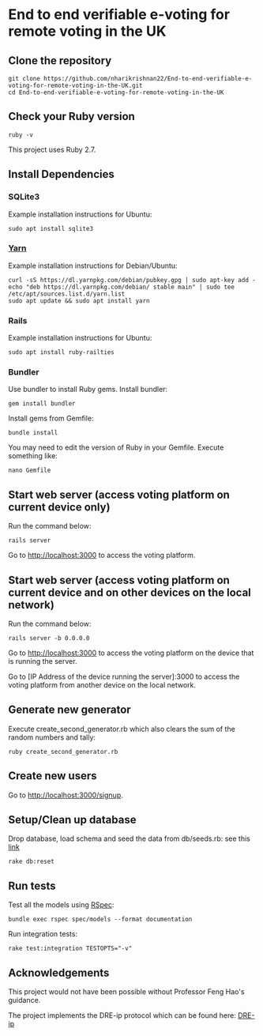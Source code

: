 # End to end verifiable e-voting for remote voting in the UK

## Clone the repository
```
git clone https://github.com/nharikrishnan22/End-to-end-verifiable-e-voting-for-remote-voting-in-the-UK.git
cd End-to-end-verifiable-e-voting-for-remote-voting-in-the-UK
```

## Check your Ruby version
```
ruby -v
```
This project uses Ruby 2.7.

## Install Dependencies
### SQLite3
Example installation instructions for Ubuntu:
```
sudo apt install sqlite3
```

### [Yarn](https://classic.yarnpkg.com/en/)
Example installation instructions for Debian/Ubuntu:
```
curl -sS https://dl.yarnpkg.com/debian/pubkey.gpg | sudo apt-key add -
echo "deb https://dl.yarnpkg.com/debian/ stable main" | sudo tee /etc/apt/sources.list.d/yarn.list
sudo apt update && sudo apt install yarn
```

### Rails
Example installation instructions for Ubuntu:
```
sudo apt install ruby-railties
```

### Bundler
Use bundler to install Ruby gems. Install bundler:
```
gem install bundler
```
Install gems from Gemfile:
```
bundle install
```
You may need to edit the version of Ruby in your Gemfile. Execute something like:
```
nano Gemfile
```


## Start web server (access voting platform on current device only)
Run the command below:
```
rails server
```
Go to [http://localhost:3000](http://localhost:3000) to access the voting platform.


## Start web server (access voting platform on current device and on other devices on the local network)
Run the command below:
```
rails server -b 0.0.0.0 
```
Go to [http://localhost:3000](http://localhost:3000) to access the voting platform on the device that is running the server.

Go to [IP Address of the device running the server]:3000 to access the voting platform from another device on the local network.


## Generate new generator 
Execute create_second_generator.rb which also clears the sum of the random numbers and tally:
```
ruby create_second_generator.rb
```

## Create new users
Go to [http://localhost:3000/signup](http://localhost:3000/signup).


## Setup/Clean up database 
Drop database, load schema and seed the data from db/seeds.rb: see this [link](https://dev.to/neshaz/how-to-use-rake-db-commands-in-the-correct-way--50o2)
```
rake db:reset
```


## Run tests
Test all the models using [RSpec](https://github.com/rspec/rspec-rails):
```
bundle exec rspec spec/models --format documentation
```
Run integration tests:
```
rake test:integration TESTOPTS="-v"
```


## Acknowledgements
This project would not have been possible without Professor Feng Hao's guidance.

The project implements the DRE-ip protocol which can be found here: [DRE-ip](https://eprint.iacr.org/2016/670.pdf)
